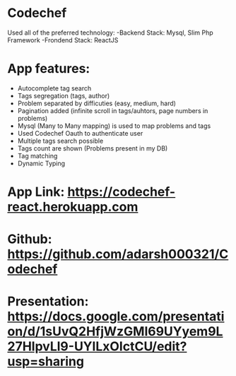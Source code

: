 # Codechef

Used all of the preferred technology:
-Backend Stack: Mysql, Slim Php Framework
-Frondend Stack: ReactJS
# App features:
  - Autocomplete tag search
  - Tags segregation (tags, author)
  - Problem separated by difficuties (easy, medium, hard)
  - Pagination added (infinite scroll in tags/auhtors, page numbers in problems)
  - Mysql (Many to Many mapping) is used to map problems and tags
  - Used Codechef Oauth to authenticate user
  - Multiple tags search possible
  - Tags count are shown (Problems present in my DB)
  - Tag matching
  - Dynamic Typing
  
# App Link: https://codechef-react.herokuapp.com
# Github: https://github.com/adarsh000321/Codechef
# Presentation: https://docs.google.com/presentation/d/1sUvQ2HfjWzGMl69UYyem9L27HlpvLl9-UYlLxOIctCU/edit?usp=sharing
